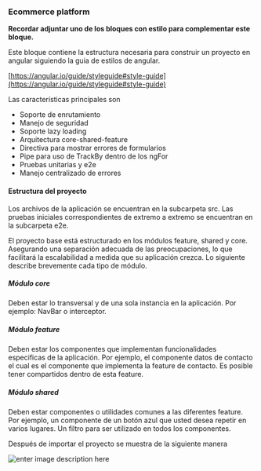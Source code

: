 ### Ecommerce platform

**Recordar adjuntar uno de los bloques con estilo para complementar este bloque.**

Este bloque contiene la estructura necesaria para construir un proyecto en angular siguiendo la guia de estilos de angular.

[https://angular.io/guide/styleguide#style-guide](https://angular.io/guide/styleguide#style-guide)

Las características principales son
- Soporte de enrutamiento
- Manejo de seguridad
- Soporte lazy loading
- Arquitectura core-shared-feature
- Directiva para mostrar errores de formularios
- Pipe para uso de TrackBy dentro de los ngFor
- Pruebas unitarias y e2e
- Manejo centralizado de errores

#### Estructura del proyecto

Los archivos de la aplicación se encuentran en la subcarpeta src. Las pruebas iniciales correspondientes de extremo a extremo se encuentran en la subcarpeta e2e.

El proyecto base está estructurado en los módulos feature, shared y core. Asegurando una separación adecuada de las preocupaciones, lo que facilitará la escalabilidad a medida que su aplicación crezca. Lo siguiente describe brevemente cada tipo de módulo.

##### Módulo core
Deben estar lo transversal y de una sola instancia en la aplicación. Por ejemplo: NavBar o interceptor.

##### Módulo feature
Deben estar los componentes que implementan funcionalidades especificas de la aplicación. Por ejemplo, el componente datos de contacto el cual es el componente que implementa la feature de contacto. Es posible tener compartidos dentro de esta feature.

##### Módulo shared
Deben estar componentes o utilidades comunes a las diferentes feature. Por ejemplo, un componente de un botón azul que usted desea repetir en varios lugares. Un filtro para ser utilizado en todos los componentes.


Después de importar el proyecto se muestra de la siguiente manera


![enter image description here](https://drive.google.com/uc?export=download&id=1Kp5uXDxH42HE-1y1qkgx5nzUeeYnCq7A)

